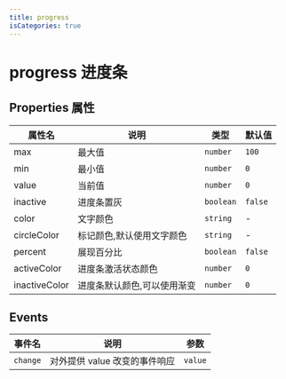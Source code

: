 ```yaml
---
title: progress
isCategories: true
---
```


# progress 进度条

## Properties 属性

| 属性名        | 说明                        | 类型      | 默认值  |
| ------------- | --------------------------- | --------- | ------- |
| max           | 最大值                      | `number`  | `100`   |
| min           | 最小值                      | `number`  | `0`     |
| value         | 当前值                      | `number`  | `0`     |
| inactive      | 进度条置灰                  | `boolean` | `false` |
| color         | 文字颜色                    | `string`  | -       |
| circleColor   | 标记颜色,默认使用文字颜色   | `string`  | -       |
| percent       | 展现百分比                  | `boolean` | `false` |
| activeColor   | 进度条激活状态颜色          | `number`  | `0`     |
| inactiveColor | 进度条默认颜色,可以使用渐变 | `number`  | `0`     |

## Events

| 事件名   | 说明                          | 参数    |
| -------- | ----------------------------- | ------- |
| `change` | 对外提供 value 改变的事件响应 | `value` |
